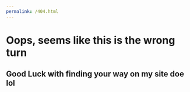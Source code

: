 ```yaml
---
permalink: /404.html
---
```

<html>
    <head>
      <title>
        404 bad error. 
      </title>
  </head>
    <body>
      <h1>Oops, seems like this is the wrong turn</h1>
      <h2>Good Luck with finding your way on my site doe lol</h2> 
  </body>
</html>
